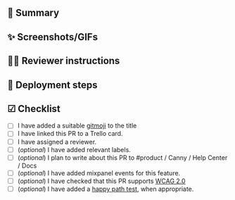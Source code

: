<!--- Provide a general summary of your changes in the title, starting with a gitmoji (see https://gitmoji.carloscuesta.me/). -->

## 📝 Summary
<!--- Use this section to describe what has changed. If the PR is still a work in progress, create a draft PR. -->

## ✨ Screenshots/GIFs
<!-- If the PR introduces a new feature or enhancement of existing feature, you can add screenshots or GIFs showcasing the changes (with e.g. https://getkap.co/). -->

## 💁‍♂️ Reviewer instructions
<!-- Don't forget to assign a reviewer to the PR! Use this section if:
- There is something the reviewer needs to know before reviewing
- There is something in particular you want the reviewer to review. Maybe you have a
question about how this PR fits in with other modules/features? -->

## 🚀 Deployment steps
<!-- If the PR depends on another PR, or e.g. requires a new environment variable, list it here. -->

## ☑ Checklist
<!--- Before you submit the PR, go over this checklist and make sure you can tick off all the boxes. Otherwise, create a draft PR. -->

- [ ] I have added a suitable [gitmoji](https://gitmoji.carloscuesta.me/) to the title <!-- Check out gitmoji-cli https://github.com/carloscuesta/gitmoji-cli for easy lookups -->
- [ ] I have linked this PR to a Trello card.
- [ ] I have assigned a reviewer.
- [ ] (_optional_) I have added relevant labels.
- [ ] (_optional_) I plan to write about this PR to #product / Canny / Help Center / Docs
- [ ] (_optional_) I have added mixpanel events for this feature.
- [ ] (_optional_) I have checked that this PR supports [WCAG 2.0](https://uu.difi.no/krav-og-regelverk/wcag-20-standarden)
- [ ] (_optional_) I have added a [happy path test](https://en.wikipedia.org/wiki/Happy_path), when appropriate. <!-- To get started writing tests, please ask reviewer for help -->
